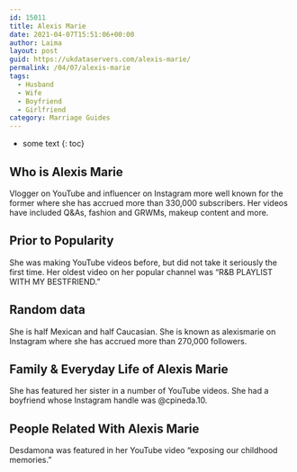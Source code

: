 ```yaml
---
id: 15011
title: Alexis Marie
date: 2021-04-07T15:51:06+00:00
author: Laima
layout: post
guid: https://ukdataservers.com/alexis-marie/
permalink: /04/07/alexis-marie
tags:
  - Husband
  - Wife
  - Boyfriend
  - Girlfriend
category: Marriage Guides
---
```


* some text
{: toc}


## Who is Alexis Marie
                  
                  
                  
Vlogger on YouTube and influencer on Instagram more well known for the former where she has accrued more than 330,000 subscribers. Her videos have included Q&As, fashion and GRWMs, makeup content and more. 
                  
              
            
              
            
                
                
                
## Prior to Popularity
                  
                  
                  
She was making YouTube videos before, but did not take it seriously the first time. Her oldest video on her popular channel was &#8220;R&B PLAYLIST WITH MY BESTFRIEND.&#8221;
                  
              
            
              
            
                
                
                
## Random data
                  
                  
                  
She is half Mexican and half Caucasian. She is known as alexismarie on Instagram where she has accrued more than 270,000 followers.
                  
              
            
              
            
                
                
                
## Family & Everyday Life of Alexis Marie
                  
                  
                  
She has featured her sister in a number of YouTube videos. She had a boyfriend whose Instagram handle was @cpineda.10. 
                  
              
            
              
            
                
                
                
## People Related With Alexis Marie
                  
                  
                  
Desdamona was featured in her YouTube video &#8220;exposing our childhood memories.&#8221;
                  
              
            
              
            
                
              
            
              
              
            
            
              
            
          
          
          